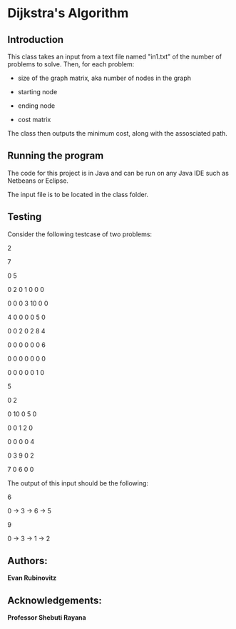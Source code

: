 # Dijkstra's Algorithm


## Introduction

This class takes an input from a text file named "in1.txt" of the number of problems to solve. Then, for each problem:

  - size of the graph matrix, aka number of nodes in the graph

  - starting node

  - ending node

  - cost matrix

The class then outputs the minimum cost, along with the assosciated path.

## Running the program

The code for this project is in Java and can be run on any Java IDE such as Netbeans or Eclipse.

The input file is to be located in the class folder.

## Testing

Consider the following testcase of two problems:

2

7

0	5

0	2	0	1	0	0	0

0	0	0	3	10	0	0

4	0	0	0	0	5	0

0	0	2	0	2	8	4	

0	0	0	0	0	0	6

0	0	0	0	0	0	0

0	0	0	0	0	1	0

5

0	2

0	10 0	5	0

0	0	1	2	0

0	0	0	0	4

0	3	9	0 2

7	0	6	0	0


The output of this input should be the following:

6

0 -> 3 -> 6 -> 5

9

0 -> 3 -> 1 -> 2



## Authors:

**Evan Rubinovitz**

## Acknowledgements:

**Professor Shebuti Rayana**
